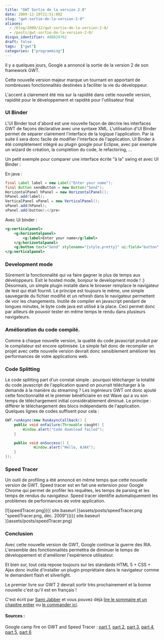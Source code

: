 ```yaml
---
title: "GWT Sortie de la version 2.0"
date: 2009-12-10T21:51:00Z
slug: "gwt-sortie-de-la-version-2-0"
aliases:
  - /blog/2009/12/gwt-sortie-de-la-version-2-0/
  - /posts/gwt-sortie-de-la-version-2-0/
disqus_identifier: 408829762
draft: false
tags:  ["gwt"]
categories: ["programming"]
---
```


Il y a quelques jours, Google a annoncé la sortie de la version 2 de son framework GWT.

Cette nouvelle version majeur marque un tournant en apportant de nombreuses fonctionnalités destinées à faciliter la vie du développeur.

L'accent à clairement été mis sur la rapidité dans cette nouvelle version, rapidité pour le développement et rapidité pour l'utilisateur final

### UI Binder

L'UI Binder tout d'abord est une nouvelle façon de décrire les interfaces GWT de façons déclarative avec une syntaxe XML. L'utilisation d'UI Binder permet de séparer clairement l'interface de la logique l'application. Par la suite il sera donc facile de modifier l'interface de l'application. UI Binder à été complètement intégré au plugin google pour Eclipse, avec par exemple un wizard de création, la complétion du code, le refactoring, ...

Un petit exemple pour comparer une interface écrite "à la" swing et avec UI Binder :

En java :
~~~java
final Label label = new Label("Enter your name");
final Button sendButton = new Button("Send");
HorizontalPanel hPanel = new HorizontalPanel();
hPanel.add(label);
VerticalPanel vPanel = new VerticalPanel();
vPanel.add(hPanel);
vPanel.add(button);</pre>
~~~

Avec Ui binder :

~~~xml
<g:verticalpanel>
	<g:horizontalpanel>
		<g:label>Enter your name</g:label>
	</g:horizontalpanel>
	<g:button text="Send" stylename="{style.pretty}" ui:field="button" />
</g:verticalpanel>
~~~

### Development mode

Sûrement la fonctionnalité qui va faire gagner le plus de temps aux développeurs. Exit le hosted mode, bonjour le development mode ! :)
Désormais, un simple plugin installé dans le browser remplace le navigateur de test qui était fournit. Le principe est toujours le même, une simple sauvegarde du fichier modifié et un refresh dans le navigateur permettent de voir les changements. Inutile de compiler en javascript pendant de longues minutes, le byte code java est utilisé à la place. Ceci permet donc par ailleurs de pouvoir tester en même temps le rendu dans plusieurs navigateurs.

### Amélioration du code compilé.

Comme à chaque nouvelle version, la qualité du code javascript produit par le compilateur est encore optimisée. Le simple fait donc de recompiler un projet avec cette nouvelle version devrait donc sensiblement améliorer les performances de votre applications web.

### Code Splitting

Le code splitting part d'un constat simple : pourquoi télécharger la totalité du code javascript de l'application quand on pourrait télécharger à la demande à la manière du streaming ? Les ingénieurs GWT ont donc ajouté cette fonctionnalité et le premier bénéficiaire en est Wave qui a vu son temps de téléchargement initial considérablement diminué.
Le principe : différer le téléchargement des blocs indépendants de l'application. Quelques lignes de codes suffisent pour cela :
~~~java
GWT.runAsync(new RunAsyncCallback() {
	public void onFailure(Throwable caught) {
		Window.alert("Code download failed");
	}             

	public void onSuccess() {
             Window.alert("Hello, AJAX");           
	}         
});
~~~

### Speed Tracer

Un outil de profiling a été annoncé en même temps que cette nouvelle version de GWT. Speed tracer est en fait une extension pour Google Chrome qui permet de profiler les requêtes, les temps de parsing et les temps de rendus du navigateur. Speed tracer identifie automatiquement les problèmes de performances de votre application.

[![speedTracer.png]({{ site.baseurl }}assets/posts/speedTracer.png "speedTracer.png, déc. 2009")]({{ site.baseurl }}assets/posts/speedTracer.png)

### Conclusion

Avec cette nouvelle version de GWT, Google continue la guerre des RIA. L'ensemble des fonctionnalités permettra de diminuer le temps de développement et d'améliorer l'expérience utilisateur.

Et bien sur, tout cela repose toujours sur les standards HTML 5 + CSS + Ajax donc inutile d'installer un plugin propriétaire dans le navigateur comme le demandent flash et silverlight.

Le premier livre sur  GWT 2 devrait sortir très prochainement et la bonne nouvelle c'est qu'il est en français !

C'est écrit par [Sami Jabber](http://www.dng-consulting.com/blogs/) et vous pouvez déjà [lire le sommaire et un chapitre entier](http://www.eyrolles.com/Accueil/Livre/programmation-gwt-2-9782212125696) ou [le commander ici](http://www.amazon.fr/Programmation-Concevoir-D%C3%A9velopper-Applications-Toolkit/dp/2212125690/ref=pd_sxp_grid_pt_0_0).

#### Sources :

Google camp fire on GWT and Speed Tracer : [part 1](http://www.youtube.com/watch?v=D2ibM4oufdM), [part 2](http://www.youtube.com/watch?v=JQpuDB2Jxfg&amp;feature=channel), [part 3](http://www.youtube.com/watch?v=QrnbKZ3hxls&amp;feature=channel), [part 4](http://www.youtube.com/watch?v=WM6KPW8ZyjU&amp;feature=channel), [part 5](http://www.youtube.com/watch?v=mnSNVfxK19Y&amp;feature=channel), [part 6](http://www.youtube.com/watch?v=Kfh6IX-yhsc&amp;feature=channel)